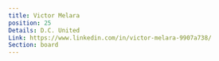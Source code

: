 ```yaml
---
title: Victor Melara
position: 25
Details: D.C. United
Link: https://www.linkedin.com/in/victor-melara-9907a738/
Section: board
---
```


